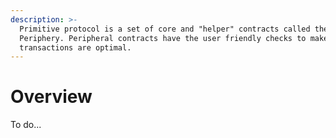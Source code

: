 ```yaml
---
description: >-
  Primitive protocol is a set of core and "helper" contracts called the
  Periphery. Peripheral contracts have the user friendly checks to make sure
  transactions are optimal.
---
```


# Overview

To do...
